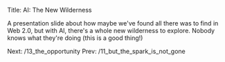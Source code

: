 Title: AI: The New Wilderness

A presentation slide about how maybe we've found all there was to find in Web
2.0, but with AI, there's a whole new wilderness to explore. Nobody knows what
they're doing (this is a good thing!)


Next: /13_the_opportunity
Prev: /11_but_the_spark_is_not_gone
